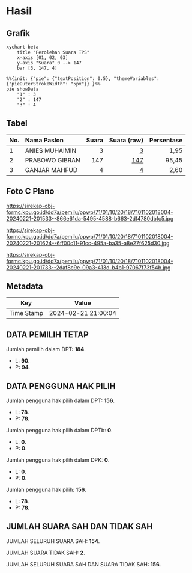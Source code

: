 # Hasil

## Grafik

```mermaid
xychart-beta
    title "Perolehan Suara TPS"
    x-axis [01, 02, 03]
    y-axis "Suara" 0 --> 147
    bar [3, 147, 4]
```

```mermaid
%%{init: {"pie": {"textPosition": 0.5}, "themeVariables": {"pieOuterStrokeWidth": "5px"}} }%%
pie showData
    "1" : 3
    "2" : 147
    "3" : 4
```

## Tabel

| No. | Nama Paslon    | Suara | Suara (raw) | Persentase |
|:--- |:-------------- | -----:| -----------:| ----------:|
| 1   | ANIES MUHAIMIN | 3     | [3][p-1]    | 1,95       |
| 2   | PRABOWO GIBRAN | 147   | [147][p-2]  | 95,45      |
| 3   | GANJAR MAHFUD  | 4     | [4][p-3]    | 2,60       |


[p-1]: https://github.com/gigit-pemilu/pemilu-2024-71-sulawesi-utara/blob/main/pilpres/hitung-suara/sub/71-sulawesi-utara/sub/01-bolaang-mongondow/sub/10-dumoga-timur/sub/2018-pinonobatuan-barat/sub/004-tps/sub/paslon-1.txt
[p-2]: https://github.com/gigit-pemilu/pemilu-2024-71-sulawesi-utara/blob/main/pilpres/hitung-suara/sub/71-sulawesi-utara/sub/01-bolaang-mongondow/sub/10-dumoga-timur/sub/2018-pinonobatuan-barat/sub/004-tps/sub/paslon-2.txt
[p-3]: https://github.com/gigit-pemilu/pemilu-2024-71-sulawesi-utara/blob/main/pilpres/hitung-suara/sub/71-sulawesi-utara/sub/01-bolaang-mongondow/sub/10-dumoga-timur/sub/2018-pinonobatuan-barat/sub/004-tps/sub/paslon-3.txt

## Foto C Plano

https://sirekap-obj-formc.kpu.go.id/dd7a/pemilu/ppwp/71/01/10/20/18/7101102018004-20240221-201533--866e61da-5495-4588-b663-2df4780dbfc5.jpg

https://sirekap-obj-formc.kpu.go.id/dd7a/pemilu/ppwp/71/01/10/20/18/7101102018004-20240221-201624--6ff00c11-91cc-495a-ba35-a8e27f625d30.jpg

https://sirekap-obj-formc.kpu.go.id/dd7a/pemilu/ppwp/71/01/10/20/18/7101102018004-20240221-201733--2daf8c9e-09a3-413d-b4b1-97067f73f54b.jpg


## Metadata

| Key        | Value               |
| ---------- | ------------------- |
| Time Stamp | 2024-02-21 21:00:04 |


## DATA PEMILIH TETAP

Jumlah pemilih dalam DPT: **184**.
 * L: **90**.
 * P: **94**.

## DATA PENGGUNA HAK PILIH

Jumlah pengguna hak pilih dalam DPT: **156**.
 * L: **78**.
 * P: **78**.

Jumlah pengguna hak pilih dalam DPTb: **0**.
 * L: **0**.
 * P: **0**.

Jumlah pengguna hak pilih dalam DPK: **0**.
 * L: **0**.
 * P: **0**.

Jumlah pengguna hak pilih: **156**.
 * L: **78**.
 * P: **78**.

## JUMLAH SUARA SAH DAN TIDAK SAH

JUMLAH SELURUH SUARA SAH: **154**.

JUMLAH SUARA TIDAK SAH: **2**.

JUMLAH SELURUH SUARA SAH DAN SUARA TIDAK SAH: **156**.


